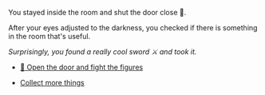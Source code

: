  You stayed inside the room and shut the door close 🚪. 

After your eyes adjusted to the darkness, you checked if there is something in the room that's useful.

*Surprisingly, you found a really cool sword ⚔️ and took it.*

-  [🚪 Open the door and fight the figures](../WIP.md)

-  [Collect more things](../WIP.md)
